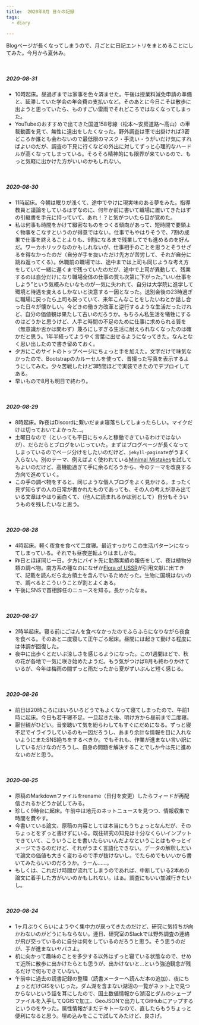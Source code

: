 ```yaml
---
title:  2020年8月 日々の記録
tags:
  - diary

---
```


Blogページが長くなってしまうので、月ごとに日記エントリをまとめることにしてみた。今月から夏休み。

<!--more-->
<br>

##### 2020-08-31

- 10時起床。昼過ぎまでは家事を色々済ませた。午後は授業料減免申請の準備と、延滞していた学会の年会費の支払いなど。そのあとに今日こそは散歩に出ようと思っていたら、ものすごい雷雨でそれどころではなくなってしまった。
- YouTubeのおすすめで出てきた国道158号線（松本〜安房道路〜高山）の車載動画を見て、無性に遠出をしたくなった。野外調査は車で出掛ければ3密どころか誰とも会わないので最低限のマスク・手洗い・うがいだけ気にすればよいのだが、調査の下見に行くなどの外出に対してずっと心理的なハードルが高くなってしまっている。そろそろ精神的にも限界が来ているので、もっと気軽に出かけた方がいいのかもしれない。

<br>

##### 2020-08-30

- 11時起床。今朝は眠りが浅くて、途中でやけに現実味のある夢をみた。指導教員と議論をしているはずなのに、何年か前に書いて職場に置いてきたはずの引継書を手元に持っていて、あれ！？と気がついたら目が覚めた。
- 私は何事も時間をかけて緻密なものをつくる傾向があって、短時間で要領よく物事をこなすというのが得意ではない。仕事でもやはりそうで、7割の成果で仕事を終えることよりも、9割になるまで残業してでも進めるのを好んだ。ワーカホリックなのかもしれないが、仕事相手のことを思うとそうせざるを得なかったのだ（自分が手を抜いただけ先方が苦労して、それが自分に跳ね返ってくる）。休職前の職場では、途中までは上司も同じような考え方をしていて一緒に遅くまで残っていたのだが、途中で上司が異動して、残業するのは自分だけになり職場全体の仕事の質も次第に下がった。”いい仕事をしよう”という気概みたいなものが一気に失われて、自分は大学院に進学して環境と待遇を変えるしかないと決意する一因となった。送別会後の23時過ぎに職場に戻ったら上司も戻っていて、来年こんなことをしたいねとか話し合った日々が懐かしい。今どきの働き方改革と逆行するような生活だったけれど、自分の価値観は果たして古いのだろうか。もちろん私生活を犠牲にするのはどうかと思うけど、人手と時間の不足のために仕事に求められる質を（無意識か否かは問わず）蔑ろにしすぎる生活に耐えられなくなったのは確かだと思う。1年半経ってようやく言葉に出せるようになってきた。なんとなく思い出したので書き留めておく。
- 夕方にこのサイトのトップページにちょっと手を加えた。文字だけで味気なかったので、Bootstrapのカルーセルを使って、昔撮った写真を表示するようにしてみた。少々苦戦したけど3時間ほどで実装できたのでデプロイしてある。
- 早いもので8月も明日で終わり。

<br>

##### 2020-08-29

- 8時起床。昨夜はDiscordに繋いだまま寝落ちしてしまったらしい。マイクだけは切っておいてよかった…。
- 土曜日なので（といっても平日にちゃんと稼働できているわけではないが）、だらだらとブログをいじっていた。まずはブログページが長くなってしまっているのでページ分けをしたいのだけど、`jekyll-paginate`がうまく入らない。別のテーマ、例えばよく使われている[Minimal Mistakes](https://github.com/mmistakes/minimal-mistakes/)を試してもよいのだけど、高機能過ぎて手に余るだろうから、今のテーマを改良する方向で進めていく。
- この手の調べ物をすると、同じような個人ブログをよく見かける。まったく見ず知らずの人の日常が書かれたものであっても、その人の考えが滲み出ている文章はやはり面白くて、（他人に読まれるかは別として）自分もそういうものを残したいなと思う。

<br>

##### 2020-08-28

- 4時起床。軽く夜食を食べて二度寝。最近すっかりこの生活パターンになってしまっている。それでも昼夜逆転よりはましかな。
- 昨日とほぼ同じ一日。夕方にバイト先に勤務実績の報告をして、夜は植物分類の調べ物。南方系の種なのになぜか[Flora of USSR](https://www.biodiversitylibrary.org/bibliography/43751#/summary)が引用文献に出てきて、記載を読んだら北方領土を含んでいるためだった。生物に国境はないので、調べるとこういうことが割とよくある。
- 午後にSNSで首相辞任のニュースを知る。長かったなぁ。

<br>

##### 2020-08-27

- 2時半起床。寝る前にごはんを食べなかったのでふらふらになりながら夜食を食べる。そのあと二度寝して正午ごろ起床。昼間には起きて動ける程度には体調が回復した。
- 夜中に出歩くとだいぶ涼しさを感じるようになった。この1週間ほどで、秋の花が各地で一気に咲き始めたようだ。もう気がつけば8月も終わりかけているが、今年は梅雨の間ずっと雨だったから夏がずいぶんと短く感じる。

<br>

##### 2020-08-26

- 前日は20時ころにはいろいろどうでもよくなって寝てしまったので、午前1時に起床。今日も若干寝不足。一旦起きた後、明け方から昼前まで二度寝。
- 厭世観がひどい。音楽聴いて気を紛らわしてもすぐにだめになる。ずっと寝不足でイライラしているのも一因だろうし、あまり余計な情報を目に入れないようにまたSNS絶ちをするべきか。でもそれも、作業が進まない言い訳にしているだけなのだろうし、自身の問題を解決することでしか今は先に進めないのだと思う。

<br>

##### 2020-08-25

- 原稿のMarkdownファイルをrename（日付を変更）したらフィードが再配信されるかどうか試してみる。
- 珍しく9時台に起床。午前中は地元のネットニュースを見つつ、情報収集で時間を費やす。
- 今書いている論文、原稿の内容としては本当にもうちょっとなんだが、そのちょっとをずっと書けずにいる。既往研究の知見は十分なくらいインプットできていて、こういうことを書いたらいいんだよなということはもやっとイメージできるのだけど、それがうまく言語化できない。データの解釈しだいで論文の価値も大きく変わるので手が抜けないし。でたらめでもいいから書いてみたらいいのだろうか。うーん……。
- もしくは、これだけ時間が流れてしまうのであれば、中断している2本めの論文に着手した方がいいのかもしれない。はぁ。調査にもいい加減行きたいし。

<br>

##### 2020-08-24

- 1ヶ月ぶりくらいにようやく集中力が戻ってきたのだけど、研究に気持ちが向かわないのがどうにもならない。連日、研究室のSlackでは野外調査の連絡が飛び交っているのに自分は何をしているのだろうと思う。そう思うのだが、手が進まないヤバさよ。
- 机に向かって趣味のことを多少する以外はずっと寝ている状態なので、せめて近所に散歩に出かけたらとも思うが、出かけないと…という強迫観念が残るだけで何もできていない。
- 午前中に過去の読書記録の整理（読書メーターへ読んだ本の追加）、夜にちょっとだけGISをいじった。ダム湖を含まない湖沼の一覧がネット上で見つからないという話を耳にしたので、国土数値情報から湖沼とダムのシェープファイルを入手してQGISで加工、GeoJSONで出力してGitHubにアップするというのをやった。属性情報がまだテキトーなので、直したらもうちょっと便利になると思う。埋め込みをここで試してみたけど、良さげ。

<div align="center">
<script src="https://embed.github.com/view/geojson/hakobera-ss/lake-and-dam/master/natural-lake.geojson"></script>
</div>
